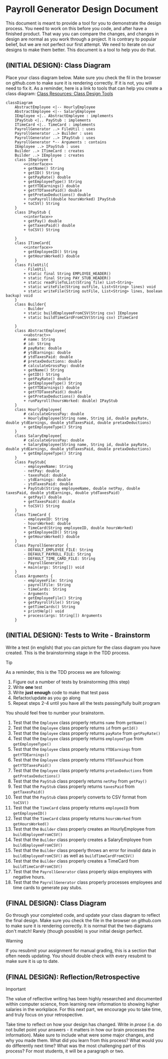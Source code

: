 # Payroll Generator Design Document


This document is meant to provide a tool for you to demonstrate the design process. You need to work on this before you code, and after have a finished product. That way you can compare the changes, and changes in design are normal as you work through a project. It is contrary to popular belief, but we are not perfect our first attempt. We need to iterate on our designs to make them better. This document is a tool to help you do that.


## (INITIAL DESIGN): Class Diagram

Place your class diagram below. Make sure you check the fil in the browser on github.com to make sure it is rendering correctly. If it is not, you will need to fix it. As a reminder, here is a link to tools that can help you create a class diagram: [Class Resources: Class Design Tools](https://github.com/CS5004-khoury-lionelle/Resources?tab=readme-ov-file#uml-design-tools)
```mermaid
classDiagram
    AbstractEmployee <|-- HourlyEmployee
    AbstractEmployee <|-- SalaryEmployee
    IEmployee <|.. AbstractEmployee : implements
    IPayStub <|.. PayStub : implements
    ITimeCard <|.. TimeCard : implements
    PayrollGenerator ..> FileUtil : uses
    PayrollGenerator ..> Builder : uses
    PayrollGenerator ..> IPayStub : uses
    PayrollGenerator *-- Arguments : contains
    IEmployee ..> IPayStub : uses
    Builder ..> ITimeCard : creates
    Builder ..> IEmployee : creates
    class IEmployee {
        <<interface>>
        + getName() String
        + getID() String
        + getPayRate() double
        + getEmployeeType() String
        + getYTDEarnings() double
        + getYTDTaxesPaid() double
        + getPretaxDeductions() double
        + runPayroll(double hoursWorked) IPayStub
        + toCSV() String
    }
    class IPayStub {
        <<interface>>
        + getPay() double
        + getTaxesPaid() double
        + toCSV() String

    }
    class ITimeCard{
        <<interface>>
        + getEmployeeID() String
        + getHoursWorked() double
    }
    class FileUtil{
        - FileUtil
        + static final String EMPLOYEE_HEADER()
        + static final String PAY_STUB_HEADER()
        + static readFileToList(String file) List~String~
        + static writeFile(String outFile, List<String> lines) void
        + static writeFile(String outFile, List<String> lines, boolean backup) void
    }
    class Builder{
        - Builder
        + static buildEmployeeFromCSV(String csv) IEmployee
        + static buildTimeCardFromCSV(String csv) ITimeCard 

    }
    class AbstractEmployee{
        <<abstract>>
        # name: String
        # id: String
        # payRate: double
        # ytdEarnings: double
        # ytdTaxesPaid: double
        # pretaxDeductions: double
        # calculateGrossPay: double
        + getName() String
        + getID() String
        + getPayRate() double
        + getEmployeeType() String
        + getYTDEarnings() double
        + getYTDTaxesPaid() double
        + getPretaxDeductions() double
        + runPayroll(hoursWorked: double) IPayStub
    }
    class HourlyEmployee{
        # calculateGrossPay: double
        + HourlyEmployee(String name, String id, double payRate, double ytdEarnings, double ytdTaxesPaid, double pretaxDeductions)
        + getEmployeeType() String
    }
    class SalaryEmployee{
        # calculateGrossPay: double
        + SalaryEmployee(String name, String id, double payRate, double ytdEarnings, double ytdTaxesPaid, double pretaxDeductions)
        + getEmployeeType() String
    }
    class PayStub{
        - employeeName: String
        - netPay: double
        - taxesPaid: double
        - ytdEarnings: double
        - ytdTaxesPaid: double
        + PayStub(String employeeName, double netPay, double taxesPaid, double ytdEarnings, double ytdTaxesPaid)
        + getPay() double
        + getTaxesPaid() double
        + toCSV() String
    }
    class TimeCard {
        - employeeID: String
        - hoursWorked: double
        + TimeCard(String employeeID, double hoursWorked)
        + getEmployeeID() String
        + getHoursWorked() double
    }
    class PayrollGenerator {
        - DEFAULT_EMPLOYEE_FILE: String
        - DEFAULT_PAYROLL_FILE: String
        - DEFAULT_TIME_CARD_FILE: String
        - PayrollGenerator
        + main(args: String[]) void
    }
    class Arguments {
        - employeeFile: String
        - payrollFile: String
        - timeCards: String
        - Arguments
        + getEmployeeFile() String
        + getPayrollFile() String
        + getTimeCards() String
        + printHelp() void
        + process(args: String[]) Arguments
    }

```



## (INITIAL DESIGN): Tests to Write - Brainstorm

Write a test (in english) that you can picture for the class diagram you have created. This is the brainstorming stage in the TDD process. 

> [!TIP]
> As a reminder, this is the TDD process we are following:
> 1. Figure out a number of tests by brainstorming (this step)
> 2. Write **one** test
> 3. Write **just enough** code to make that test pass
> 4. Refactor/update  as you go along
> 5. Repeat steps 2-4 until you have all the tests passing/fully built program

You should feel free to number your brainstorm. 

1. Test that the `Employee` class properly returns `name` from `getName()`
2. Test that the `Employee` class properly returns `id` from `getId()`
3. Test that the `Employee` class properly returns `payRate` from `getPayRate()`
4. Test that the `Employee` class properly returns `employeeType` from `getEmployeeType()`
5. Test that the `Employee` class properly returns `YTDEarnings` from `getYTDEarnings()`
6. Test that the `Employee` class properly returns `YTDTaxesPaid` from `getYTDTaxesPaid()`
7. Test that the `Employee` class properly returns `pretaxDeductions` from `getPretaxDeductions()`
8. Test that the `PayStub` class properly returns `netPay` from `getPay()`
9. Test that the `PayStub` class properly returns `taxesPaid` from `getTaxesPaid()`
10. Test that the `PayStub` class properly converts to CSV format from `toCSV()`
11. Test that the `TimeCard` class properly returns `employeeID` from `getEmployeeID()`
12. Test that the `TimeCard` class properly returns `hoursWorked` from `getHoursWorked()`
13. Test that the `Builder` class properly creates an HourlyEmployee from `buildEmployeeFromCSV()`
14. Test that the `Builder` class properly creates a SalaryEmployee from `buildEmployeeFromCSV()`
15. Test that the `Builder` class properly throws an error for invalid data in `buildEmployeeFromCSV()` as well as `buildTimeCardFromCSV()`
16. Test that the `Builder` class properly creates a TimeCard from `buildTimeCardFromCSV()`
17. Test that the `PayrollGenerator` class properly skips employees with negative hours.
18. Test that the `PayrollGenerator` class properly processes employees and time cards to generate pay stubs.



## (FINAL DESIGN): Class Diagram

Go through your completed code, and update your class diagram to reflect the final design. Make sure you check the file in the browser on github.com to make sure it is rendering correctly. It is normal that the two diagrams don't match! Rarely (though possible) is your initial design perfect. 

> [!WARNING]
> If you resubmit your assignment for manual grading, this is a section that often needs updating. You should double check with every resubmit to make sure it is up to date.





## (FINAL DESIGN): Reflection/Retrospective

> [!IMPORTANT]
> The value of reflective writing has been highly researched and documented within computer science, from learning new information to showing higher salaries in the workplace. For this next part, we encourage you to take time, and truly focus on your retrospective.

Take time to reflect on how your design has changed. Write in *prose* (i.e. do not bullet point your answers - it matters in how our brain processes the information). Make sure to include what were some major changes, and why you made them. What did you learn from this process? What would you do differently next time? What was the most challenging part of this process? For most students, it will be a paragraph or two. 
